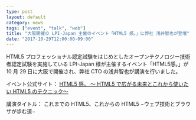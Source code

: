 ```yaml
---
type: post
layout: default
category: news
tags: ["event", "talk", "web"]
title: "大阪開催の LPI-Japan 主催のイベント「HTML5 感。」に弊社 浅井智也が登壇"
date: "2017-10-29T12:00:00-09:00"
---
```

HTML5 プロフェッショナル認定試験をはじめとしたオープンテクノロジー技術者認定試験を実施している LPI-Japan 様が主催するイベント「HTML5感。」が 10 月 29 日に大阪で開催され、弊社 CTO の浅井智也が講演を行いました。

イベント公式サイト：
[HTML5 感。 〜 HTML5 で広がる未来とこれから使いたい HTML5 のテクニック〜](https://html5exam.jp/newsdetail/seminar20171029/)

講演タイトル：
これまでの HTML5、これからの HTML5 −ウェブ技術とブラウザが歩む道−
